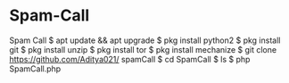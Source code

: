 # Spam-Call
Spam Call $ apt update &amp;&amp; apt upgrade $ pkg install python2 $ pkg install git $ pkg install unzip $ pkg install tor $ pkg install mechanize $ git clone https://github.com/Aditya021/ spamCall $ cd SpamCall $ ls $ php SpamCall.php
